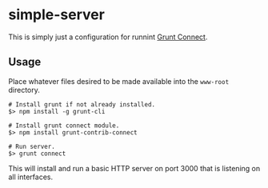 # simple-server

This is simply just a configuration for runnint [Grunt Connect](https://github.com/gruntjs/grunt-contrib-connect).

## Usage

Place whatever files desired to be made available into the ```www-root``` directory.

```
# Install grunt if not already installed.
$> npm install -g grunt-cli

# Install grunt connect module.
$> npm install grunt-contrib-connect

# Run server.
$> grunt connect
```

This will install and run a basic HTTP server on port 3000 that is listening on all interfaces.
